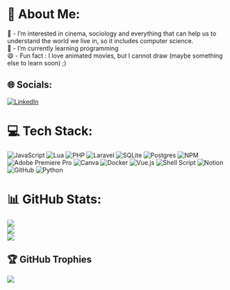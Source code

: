 # 💫 About Me:
👀 - I’m interested in cinema, sociology and everything that can help us to understand the world we live in, so it includes computer science.<br>🌱 - I’m currently learning programming<br>😄 - Fun fact : I love animated movies, but I cannot draw (maybe something else to learn soon) ;)


## 🌐 Socials:
[![LinkedIn](https://img.shields.io/badge/LinkedIn-%230077B5.svg?logo=linkedin&logoColor=white)](https://linkedin.com/in/http://www.linkedin.com/in/constance-mendez-harscou%C3%ABt-a6963386) 


# 💻 Tech Stack:
![JavaScript](https://img.shields.io/badge/javascript-%23323330.svg?style=for-the-badge&logo=javascript&logoColor=%23F7DF1E) ![Lua](https://img.shields.io/badge/lua-%232C2D72.svg?style=for-the-badge&logo=lua&logoColor=white) ![PHP](https://img.shields.io/badge/php-%23777BB4.svg?style=for-the-badge&logo=php&logoColor=white) ![Laravel](https://img.shields.io/badge/laravel-%23FF2D20.svg?style=for-the-badge&logo=laravel&logoColor=white) ![SQLite](https://img.shields.io/badge/sqlite-%2307405e.svg?style=for-the-badge&logo=sqlite&logoColor=white) ![Postgres](https://img.shields.io/badge/postgres-%23316192.svg?style=for-the-badge&logo=postgresql&logoColor=white) ![NPM](https://img.shields.io/badge/NPM-%23CB3837.svg?style=for-the-badge&logo=npm&logoColor=white) ![Adobe Premiere Pro](https://img.shields.io/badge/Adobe%20Premiere%20Pro-9999FF.svg?style=for-the-badge&logo=Adobe%20Premiere%20Pro&logoColor=white) ![Canva](https://img.shields.io/badge/Canva-%2300C4CC.svg?style=for-the-badge&logo=Canva&logoColor=white) ![Docker](https://img.shields.io/badge/docker-%230db7ed.svg?style=for-the-badge&logo=docker&logoColor=white) ![Vue.js](https://img.shields.io/badge/vue.js-%2335495e.svg?style=for-the-badge&logo=vuedotjs&logoColor=%234FC08D) ![Shell Script](https://img.shields.io/badge/shell_script-%23121011.svg?style=for-the-badge&logo=gnu-bash&logoColor=white) ![Notion](https://img.shields.io/badge/Notion-%23000000.svg?style=for-the-badge&logo=notion&logoColor=white) ![GitHub](https://img.shields.io/badge/github-%23121011.svg?style=for-the-badge&logo=github&logoColor=white) ![Python](https://img.shields.io/badge/python-3670A0?style=for-the-badge&logo=python&logoColor=ffdd54)
# 📊 GitHub Stats:
![](https://github-readme-stats.vercel.app/api?username=Stanz-ie&theme=dark&hide_border=false&include_all_commits=false&count_private=false)<br/>
![](https://github-readme-streak-stats.herokuapp.com/?user=Stanz-ie&theme=dark&hide_border=false)<br/>
![](https://github-readme-stats.vercel.app/api/top-langs/?username=Stanz-ie&theme=dark&hide_border=false&include_all_commits=false&count_private=false&layout=compact)

## 🏆 GitHub Trophies
![](https://github-profile-trophy.vercel.app/?username=Stanz-ie&theme=radical&no-frame=false&no-bg=false&margin-w=4)

<!-- Proudly created with GPRM ( https://gprm.itsvg.in ) -->
<!---
Stanz-ie/Stanz-ie is a ✨ special ✨ repository because its `README.md` (this file) appears on your GitHub profile.
You can click the Preview link to take a look at your changes.
--->
